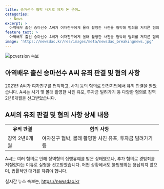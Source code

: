 ```yaml
---
title: 승마선수 협박 사기로 제자 돈 뜯어…
categories:
  - News
excerpt: >
  아역배우 출신 승마선수 A씨가 여자친구에게 몰래 촬영한 사진을 협박해 범죄를 저지른 혐의로 인천지법 부천지원에서 구속 전 피의자 심문을 받은 후, 수억원대 사기 혐의로 실형을 선고받았다. A씨는 2억6700만원을 받아 가로챈 혐의로 재판에 넘겨졌으며, 이 외에도 투자금 명목으로 1억1900만원을 빌려 가로챈 혐의도 받았다. 이전에도 나체 사진을 유포하며 협박한 혐의로 징역 2년에 집행유예 3년을 선고받은 적이 있었는데, 집행유예 기간 중에도 사기 범행을 저질렀다는 것으로 조사됐다.
feature_text: >
  아역배우 출신 승마선수 A씨가 여자친구에게 몰래 촬영한 사진을 협박해 범죄를 저지른 혐의로 인천지법 부천지원에서 구속 전 피의자 심문을 받은 후, 수억원대 사기 혐의로 실형을 선고받았다. A씨는 2억6700만원을 받아 가로챈 혐의로 재판에 넘겨졌으며, 이 외에도 투자금 명목으로 1억1900만원을 빌려 가로챈 혐의도 받았다. 이전에도 나체 사진을 유포하며 협박한 혐의로 징역 2년에 집행유예 3년을 선고받은 적이 있었는데, 집행유예 기간 중에도 사기 범행을 저질렀다는 것으로 조사됐다.
image: 'https://newsdao.kr/res/images/meta/newsdao_breakingnews.jpg'
---
```


<p><img src="https://newsdao.kr/res/images/meta/newsdao_breakingnews.jpg" alt="pcversion 속보" /></p>

<h2 data-ke-size="size26">아역배우 출신 승마선수 A씨 유죄 판결 및 혐의 사항</h2>

<p data-ke-size="size16">2021년 A씨가 여자친구를 협박하고, 사기 등의 혐의로 인천지법에서 유죄 판결을 받았습니다. A씨는 사기 및 몰래 촬영한 사진 유포, 투자금 빌려가기 등 다양한 혐의로 징역 2년6개월을 선고받았습니다.</p>

<h2 data-ke-size="size26">A씨의 유죄 판결 및 혐의 사항 상세 내용</h2>

<table>
    <tr>
        <td style="text-align: center; height: 17px;"><b>유죄 판결</b></td>
        <td style="text-align: center; height: 17px;"><b>혐의 사항</b></td>
    </tr>
    <tr>
        <td style="text-align: left;">징역 2년6개월</td>
        <td style="text-align: left;">여자친구 협박, 몰래 촬영한 사진 유포, 투자금 빌려가기 등</td>
    </tr>
</table>

<p data-ke-size="size16">A씨는 여러 혐의로 인해 징역형의 집행유예를 받은 상태였으나, 추가 혐의로 경범죄를 저질렀다는 이유로 실형을 선고받았습니다. 어떤 상황에서도 불법행위는 용납되지 않으며, 법률적인 대가를 치뤄야 합니다.</p>
실시간 뉴스 속보는, <a href="https://newsdao.kr" rel="dofollow">https://newsdao.kr</a>


